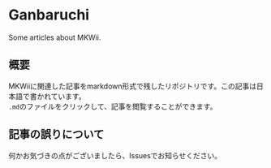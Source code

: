 # Ganbaruchi
Some articles about MKWii.

## 概要
MKWiiに関連した記事をmarkdown形式で残したリポジトリです。この記事は日本語で書かれています。\
`.md`のファイルをクリックして、記事を閲覧することができます。

## 記事の誤りについて
何かお気づきの点がございましたら、Issuesでお知らせください。